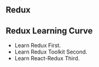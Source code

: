 ## Redux

## Redux Learning Curve

* Learn Redux First.
* Learn Redux Toolkit Second.
* Learn React-Redux Third. 